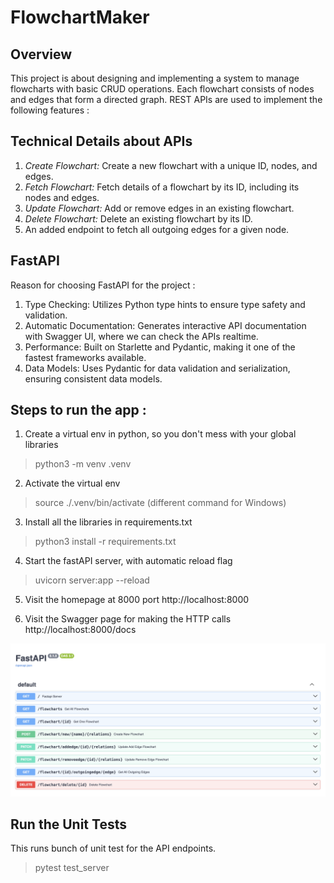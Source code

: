 # FlowchartMaker

## Overview 
This project is about designing and implementing a system to manage flowcharts with basic CRUD operations. 
Each flowchart consists of nodes and edges that form a directed graph. 
REST APIs are used to implement the following features : 

## Technical Details about APIs
1. *Create Flowchart:* Create a new flowchart with a unique ID, nodes, and edges.
2. *Fetch Flowchart:* Fetch details of a flowchart by its ID, including its nodes and edges.
3. *Update Flowchart:* Add or remove edges in an existing flowchart.
4. *Delete Flowchart:* Delete an existing flowchart by its ID.
5. An added endpoint to fetch all outgoing edges for a given node.

## FastAPI 
Reason for choosing FastAPI for the project : 

1. Type Checking: Utilizes Python type hints to ensure type safety and validation.
2. Automatic Documentation: Generates interactive API documentation with Swagger UI, where we can check the APIs realtime. 
3. Performance: Built on Starlette and Pydantic, making it one of the fastest frameworks available.
4. Data Models: Uses Pydantic for data validation and serialization, ensuring consistent data models.


## Steps to run the app : 
1. Create a virtual env in python, so you don't mess with your global libraries
> python3 -m venv .venv

2. Activate the virtual env
> source ./.venv/bin/activate (different command for Windows)

3. Install all the libraries in requirements.txt
> python3 install -r requirements.txt

4. Start the fastAPI server, with automatic reload flag
> uvicorn server:app --reload

5. Visit the homepage at 8000 port
http://localhost:8000

6. Visit the Swagger page for making the HTTP calls
http://localhost:8000/docs

![](./apis.png)



## Run the Unit Tests

This runs bunch of unit test for the API endpoints.

> pytest test_server
